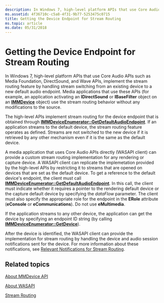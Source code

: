 ```yaml
---
description: In Windows 7, high-level platform APIs that use Core Audio APIs such as Media Foundation, DirectSound, and Wave APIs, implement the stream routing feature by handling stream switching from an existing device to a new default audio endpoint.
ms.assetid: 4f36710c-c5a8-4f31-9b77-5253475c0715
title: Getting the Device Endpoint for Stream Routing
ms.topic: article
ms.date: 05/31/2018
---
```


# Getting the Device Endpoint for Stream Routing

In Windows 7, high-level platform APIs that use Core Audio APIs such as Media Foundation, DirectSound, and Wave APIs, implement the stream routing feature by handling stream switching from an existing device to a new default audio endpoint. Media applications that use these APIs (for example, an application activating an **IDirectSound** or **IBaseFilter** object on an [**IMMDevice**](/windows/desktop/api/Mmdeviceapi/nn-mmdeviceapi-immdevice) object) use the stream routing behavior without any modifications to the source.

The high-level APIs implement stream routing for the device endpoint that is obtained through [**IMMDeviceEnumerator::GetDefaultAudioEndpoint**](/windows/desktop/api/Mmdeviceapi/nf-mmdeviceapi-immdeviceenumerator-getdefaultaudioendpoint). If an application streams to the default device, the stream routing feature operates as defined. Streams are not switched to the new device if it is retrieved by any other mechanism even if it is the same as the default device.

A media application that uses Core Audio APIs directly (WASAPI client) can provide a custom stream routing implementation for any rendering or capture device. A WASAPI client can replicate the implemetation provided by the high-level APIs by restricting it to streams that are opened on devices that are set as the default device. To get a reference to the default device's endpoint, the client must call [**IMMDeviceEnumerator::GetDefaultAudioEndpoint**](/windows/desktop/api/Mmdeviceapi/nf-mmdeviceapi-immdeviceenumerator-getdefaultaudioendpoint). In this call, the client must indicate whether it requires a pointer to the rendering default device or the capture default device by specifying the *dataFlow* parameter. The client must also specify the appropriate role for the endpoint in the **ERole** attribute (**eConsole** or **eCommunications**). Do not use **eMultimedia**.

If the application streams to any other device, the application can get the device by specifying an endpoint ID string (by calling [**IMMDeviceEnumerator::GetDevice**](/windows/desktop/api/Mmdeviceapi/nf-mmdeviceapi-immdeviceenumerator-getdevice)).

After the device is identified, the WASAPI client can provide the implementation for stream routing by handling the device and audio session notifications sent for the device. For more information about these notifications, see [Relevant Notifications for Stream Routing](relevant-device-notifications-for-stream-routing.md).

## Related topics

<dl> <dt>

[About MMDevice API](mmdevice-api.md)
</dt> <dt>

[About WASAPI](wasapi.md)
</dt> <dt>

[Stream Routing](stream-routing.md)
</dt> </dl>

 

 



